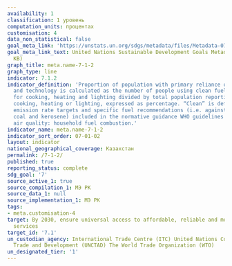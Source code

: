 ```yaml
---
availability: 1
classification: 1 уровень
computation_units: процентах
customisation: 4
data_non_statistical: false
goal_meta_link: 'https://unstats.un.org/sdgs/metadata/files/Metadata-07-01-02.pdf '
goal_meta_link_text: United Nations Sustainable Development Goals Metadata (PDF 232
  KB)
graph_title: meta.name-7-1-2
graph_type: line
indicator: 7.1.2
indicator_definition: 'Proportion of population with primary reliance on clean fuels
  and technology is calculated as the number of people using clean fuels and technologies
  for cooking, heating and lighting divided by total population reporting that any
  cooking, heating or lighting, expressed as percentage. “Clean” is defined by the
  emission rate targets and specific fuel recommendations (i.e. against unprocessed
  coal and kerosene) included in the normative guidance WHO guidelines for indoor
  air quality: household fuel combustion.'
indicator_name: meta.name-7-1-2
indicator_sort_order: 07-01-02
layout: indicator
national_geographical_coverage: Казахстан
permalink: /7-1-2/
published: true
reporting_status: complete
sdg_goal: '7'
source_active_1: true
source_compilation_1: МЭ РК
source_data_1: null
source_implementation_1: МЭ РК
tags:
- meta.customisation-4
target: By 2030, ensure universal access to affordable, reliable and modern energy
  services
target_id: '7.1'
un_custodian_agency: International Trade Centre (ITC) United Nations Conference on
  Trade and Development (UNCTAD) The World Trade Organization (WTO)
un_designated_tier: '1'
---
```

